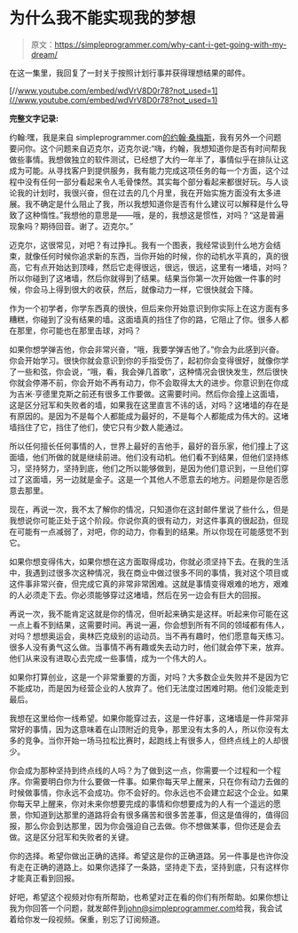 # 为什么我不能实现我的梦想

> 原文：<https://simpleprogrammer.com/why-cant-i-get-going-with-my-dream/>

在这一集里，我回复了一封关于按照计划行事并获得理想结果的邮件。

[//www.youtube.com/embed/wdVrV8D0r78?not_used=1](//www.youtube.com/embed/wdVrV8D0r78?not_used=1)

**完整文字记录:**

约翰:嘿，我是来自 simpleprogrammer.com[的约翰·桑梅斯](https://simpleprogrammer.com)，我有另外一个问题要问你。这个问题来自迈克尔，迈克尔说:“嗨，约翰，我想知道你是否有时间帮我做些事情。我想做独立的软件测试，已经想了大约一年半了，事情似乎在排队让这成为可能。从寻找客户到提供服务，我有能力完成这项任务的每一个方面，这个过程中没有任何一部分看起来令人毛骨悚然。其实每个部分看起来都很好玩。与人谈论我的计划时，我很兴奋，但在过去的几个月里，我在开始实施方面没有太多进展。我不确定是什么阻止了我，所以我想知道你是否有什么建议可以解释是什么导致了这种惰性。”我想他的意思是——哦，是的，我想这是惯性，对吗？“这是普遍现象吗？期待回音。谢了。迈克尔。”

迈克尔，这很常见，对吧？有过挣扎。我有一个图表，我经常谈到什么地方会结束，就像任何时候你追求新的东西，当你开始的时候，你的动机水平真的，真的很高，它有点开始达到顶峰，然后它走得很远，很远，很远，这里有一堵墙，对吗？所以你碰到了这堵墙，然后你就得到了结果。结果当你第一次开始做一件事的时候，你会马上得到很大的收获，然后，就像动力一样，它很快就会下降。

作为一个初学者，你学东西真的很快，但后来你开始意识到你实际上在这方面有多糟糕，你碰到了没有结果的墙。这面墙真的挡住了你的路，它阻止了你。很多人都在那里，你可能也在那里击球，对吗？

如果你想学弹吉他，你会非常兴奋，“哦，我要学弹吉他了。”你会为此感到兴奋。你会开始学习。很快你就会意识到你的手指受伤了，起初你会变得很好，就像你学了一些和弦，你会说，“哦，看，我会弹几首歌”，这种情况会很快发生，然后很快你就会停滞不前，你会开始不再有动力，你不会取得太大的进步。你意识到在你成为吉米·亨德里克斯之前还有很多工作要做。这需要时间。然后你会撞上这面墙，这是区分冠军和失败者的墙，如果我在这里直言不讳的话，对吗？这堵墙的存在是有原因的。是因为不是每个人都能成为最好的，不是每个人都能成为伟大的。这堵墙挡住了它，挡住了他们，使它只有少数人能通过。

所以任何擅长任何事情的人，世界上最好的吉他手，最好的音乐家，他们撞上了这面墙，他们所做的就是继续前进。他们没有动机。他们看不到结果，但他们坚持练习，坚持努力，坚持到底，他们之所以能够做到，是因为他们意识到，一旦他们穿过了这面墙，另一边就是金子。这是一个其他人不愿意去的地方。问题是你是否愿意去那里。

现在，再说一次，我不太了解你的情况，只知道你在这封邮件里说了些什么，但是我想说你可能正处于这个阶段。你说你真的很有动力，对这件事真的很起劲，但现在可能有一点减弱了，对吧，你的动力，你看到的结果。所以你现在可能感觉不到它。

如果你想变得伟大，如果你想在这方面取得成功，你就必须坚持下去。在我的生活中，我遇到过很多次这种情况，我在商业中做过很多不同的事情，我对这个项目或这件事非常兴奋，但完成它真的非常非常困难。这就是事情变得艰难的地方，艰难的人必须走下去。你必须能够穿过这堵墙，然后在另一边会有巨大的回报。

再说一次，我不能肯定这就是你的情况，但听起来确实是这样。听起来你可能在这一点上看不到结果，这需要时间。再说一遍，你会想到所有不同的领域都有伟人，对吗？想想奥运会，奥林匹克级别的运动员。当不再有趣时，他们愿意每天练习。很多人没有勇气这么做。当事情不再有趣或失去动力时，他们就会停下来，放弃。他们从来没有进取心去完成一些事情，成为一个伟大的人。

如果你打算创业，这是一个非常重要的方面，对吗？大多数企业失败并不是因为它不能成功，而是因为经营企业的人放弃了。他们无法度过困难时期。他们没能走到最后。

我想在这里给你一线希望。如果你能穿过去，这是一件好事，这堵墙是一件非常非常好的事情，因为这意味着在山顶附近的竞争，那里没有太多的人，所以你没有太多的竞争。当你开始一场马拉松比赛时，起跑线上有很多人，但终点线上的人却很少。

你会成为那种坚持到终点线的人吗？为了做到这一点，你需要一个过程和一个程序。你需要明白你为什么要做一件事。如果你每天早上醒来，只在你有动力去做的时候做事情，你永远不会成功。你不会好的。你永远也不会建立起这个企业。如果你每天早上醒来，你对未来你想要完成的事情和你想要成为的人有一个遥远的愿景，你知道到达那里的道路将会有很多痛苦和很多苦差事，但这是值得的，值得回报，那么你会到达那里，因为你会强迫自己去做。你不想做某事，但你还是会去做。这是区分冠军和失败者的关键。

你的选择。希望你做出正确的选择。希望这是你的正确道路。另一件事是也许你没有走在正确的道路上。如果你选择了一条路，坚持走下去，坚持到底，只有这样你才能真正看到回报。

好吧，希望这个视频对你有所帮助，也希望对正在看的你们有所帮助。如果你想让我为你回答一个问题，就发邮件到[john@simpleprogrammer.com](mailto:john@simpleprogrammer.com)给我，我会试着给你发一段视频。保重，别忘了订阅频道。